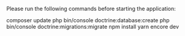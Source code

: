 Please run the following commands before starting the application: 

composer update
php bin/console doctrine:database:create
php bin/console doctrine:migrations:migrate
npm install
yarn encore dev